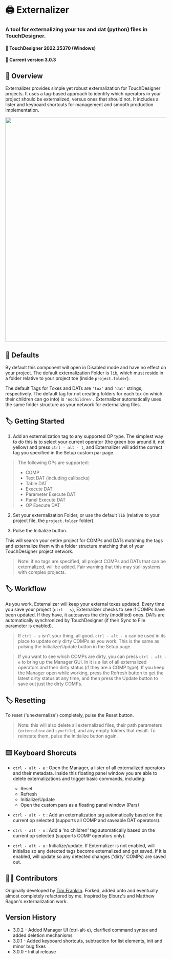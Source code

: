 # :printer: Externalizer
### A tool for externalizing your tox and dat (python) files in TouchDesigner. 
#### :floppy_disk: TouchDesigner 2022.25370 (Windows)
#### :floppy_disk: Current version 3.0.3

## :notebook_with_decorative_cover: Overview
Externalizer provides simple yet robust externalization for TouchDesigner projects. It uses a tag-based approach to identify which operators in your project should be externalized, versus ones that should not. It includes a lister and keyboard shortcuts for management and smooth production implementation.

<img src='https://raw.githubusercontent.com/dylanroscover/Externalizer/master/screenshot1.jpg' width='700'>

## :page_with_curl: Defaults
By default this component will open in Disabled mode and have no effect on your project. The default externalization Folder is `lib`, which must reside in a folder relative to your project toe (inside `project.folder`).

The default Tags for Toxes and DATs are `'tox'` and `'dat'` strings, respectively. The default tag for not creating folders for each tox (in which their children can go into) is `'nochildren'`. Externalizer automatically uses the same folder structure as your network for externalizing files.

## :label: Getting Started
1. Add an externalization tag to any supported OP type. The simplest way to do this is to select your current operator (the green box around it, not yellow) and press `ctrl - alt - t`, and Externalizer will add the correct tag you specified in the Setup custom par page.

> The following OPs are supported:
> - COMP
> - Text DAT (including callbacks)
> - Table DAT
> - Execute DAT
> - Parameter Execute DAT
> - Panel Execute DAT
> - OP Execute DAT

2. Set your externalization Folder, or use the default `lib` (relative to your project file, the `project.folder` folder)

3. Pulse the Initialize button. 

This will search your entire project for COMPs and DATs matching the tags and externalize them with a folder structure matching that of your TouchDesigner project network.

> Note: if no tags are specified, all project COMPs and DATs that can be externalized, will be added. Fair warning that this may stall systems with complex projects.

## :label: Workflow
As you work, Externalizer will keep your external toxes updated. Every time you save your project (`ctrl - s`), Externalizer checks to see if COMPs have been updated. If they have, it autosaves the dirty (modified) ones. DATs are automatically synchronized by TouchDesigner (if their Sync to File parameter is enabled).

> If `ctrl - s` isn't your thing, all good. `ctrl - alt - u` can be used in its place to update only dirty COMPs as you work. This is the same as pulsing the Initialize/Update button in the Setup page.

> If you want to see which COMPs are dirty, you can press `ctrl - alt - e` to bring up the Manager GUI. In it is a list of all externalized operators and their dirty status (if they are a COMP type). If you keep the Manager open while working, press the Refresh button to get the latest dirty status at any time, and then press the Update button to save out just the dirty COMPs.


## :label: Resetting
To reset ('unexternalize') completely, pulse the Reset button.

> Note: this will also delete all externalized files, their path parameters (`externaltox` and `syncfile`), and any empty folders that result. To reinstate them, pulse the Initialize button again.

## :keyboard: Keyboard Shorcuts
- `ctrl - alt - e` :  Open the Manager, a lister of all externalized operators and their metadata. Inside this floating panel window you are able to delete externalizations and trigger basic commands, including:
	- Reset
	- Refresh
	- Initialize/Update
	- Open the custom pars as a floating panel window (Pars)

- `ctrl - alt - t` : Add an externalization tag automatically based on the current op selected (supports all COMP and saveable 
DAT operators).

- `ctrl - alt - n` : Add a 'no children' tag automatically based on the current op selected (supports COMP operators only).

- `ctrl - alt - u` : Initialize/update. If Externalizer is not enabled, will initialize so any detected tags become externalized and get saved. If it is enabled, will update so any detected changes ('dirty' COMPs) are saved out.

## :man_juggling: Contributors
Originally developed by [Tim Franklin](https://github.com/franklin113/). Forked, added onto and eventually almost completely refactored by me. Inspired by Elburz's and Matthew Ragan's externalization work.

## Version History
- 3.0.2 - Added Manager UI (ctrl-alt-e), clarified command syntax and added deletion mechanisms
- 3.0.1 - Added keyboard shortcuts, subtraction for list elements, init and minor bug fixes 
- 3.0.0 - Initial release

